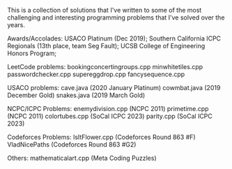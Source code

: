 This is a collection of solutions that I've written to some of the most challenging and interesting programming problems that I've solved over the years. 

Awards/Accolades:
USACO Platinum (Dec 2019);
Southern California ICPC Regionals (13th place, team Seg Fault);
UCSB College of Engineering Honors Program;

LeetCode problems:
bookingconcertingroups.cpp
minwhitetiles.cpp
passwordchecker.cpp
supereggdrop.cpp
fancysequence.cpp

USACO problems:
cave.java (2020 January Platinum)
cowmbat.java (2019 December Gold)
snakes.java (2019 March Gold)

NCPC/ICPC Problems:
enemydivision.cpp (NCPC 2011)
primetime.cpp (NCPC 2011)
colortubes.cpp (SoCal ICPC 2023)
parity.cpp (SoCal ICPC 2023)

Codeforces Problems:
IsItFlower.cpp (Codeforces Round 863 #F)
VladNicePaths (Codeforces Round 863 #G2)

Others:
mathematicalart.cpp (Meta Coding Puzzles)
